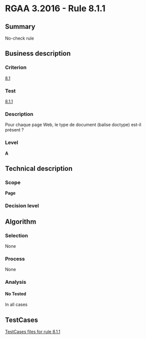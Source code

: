 # RGAA 3.2016 - Rule 8.1.1

## Summary
No-check rule


## Business description

### Criterion
[8.1](http://references.modernisation.gouv.fr/rgaa-accessibilite/criteres.html#crit-8-1)

### Test
[8.1.1](http://references.modernisation.gouv.fr/rgaa-accessibilite/criteres.html#test-8-1-1)

### Description
Pour chaque page Web, le type de document (balise doctype) est-il présent ?

### Level
**A**


## Technical description

### Scope
**Page**

### Decision level


## Algorithm

### Selection
None

### Process
None

### Analysis

#### No Tested
In all cases


##  TestCases

[TestCases files for rule 8.1.1](https://github.com/Asqatasun/Asqatasun/tree/RGAA_3.2016/rules/rules-rgaa3.2016/src/test/resources/testcases/rgaa32016/Rgaa32016Rule080101/)


